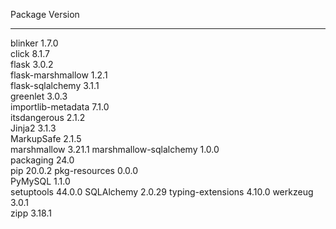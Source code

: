 Package                Version
---------------------- -------
blinker                1.7.0  
click                  8.1.7  
flask                  3.0.2  
flask-marshmallow      1.2.1  
flask-sqlalchemy       3.1.1  
greenlet               3.0.3  
importlib-metadata     7.1.0  
itsdangerous           2.1.2  
Jinja2                 3.1.3  
MarkupSafe             2.1.5  
marshmallow            3.21.1 
marshmallow-sqlalchemy 1.0.0  
packaging              24.0   
pip                    20.0.2 
pkg-resources          0.0.0  
PyMySQL                1.1.0  
setuptools             44.0.0 
SQLAlchemy             2.0.29 
typing-extensions      4.10.0 
werkzeug               3.0.1  
zipp                   3.18.1 
